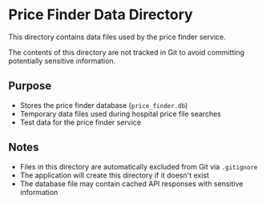 # Price Finder Data Directory

This directory contains data files used by the price finder service.

The contents of this directory are not tracked in Git to avoid committing potentially sensitive information.

## Purpose

- Stores the price finder database (`price_finder.db`)
- Temporary data files used during hospital price file searches
- Test data for the price finder service

## Notes

- Files in this directory are automatically excluded from Git via `.gitignore`
- The application will create this directory if it doesn't exist
- The database file may contain cached API responses with sensitive information 